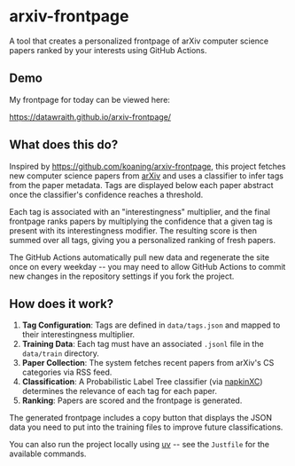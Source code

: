 # arxiv-frontpage

A tool that creates a personalized frontpage of arXiv computer science papers ranked by your interests using GitHub Actions.

## Demo

My frontpage for today can be viewed here:

<https://datawraith.github.io/arxiv-frontpage/>

## What does this do?

Inspired by <https://github.com/koaning/arxiv-frontpage>, this project fetches new computer science papers from [arXiv](https://arxiv.org) and uses a  classifier to infer tags from the paper metadata. Tags are displayed below each paper abstract once the classifier's confidence reaches a threshold.

Each tag is associated with an "interestingness" multiplier, and the final frontpage ranks papers by multiplying the confidence that a given tag is present with its interestingness modifier. The resulting score is then summed over all tags, giving you a personalized ranking of fresh papers.

The GitHub Actions automatically pull new data and regenerate the site once on every weekday -- you may need to allow GitHub Actions to commit new changes in the repository settings if you fork the project.

## How does it work?

1. **Tag Configuration**: Tags are defined in `data/tags.json` and mapped to their interestingness multiplier.
2. **Training Data**: Each tag must have an associated `.jsonl` file in the `data/train` directory.
3. **Paper Collection**: The system fetches recent papers from arXiv's CS categories via RSS feed.
4. **Classification**: A Probabilistic Label Tree classifier (via [napkinXC](https://napkinxc.readthedocs.io)) determines the relevance of each tag for each paper.
5. **Ranking**: Papers are scored and the frontpage is generated.

The generated frontpage includes a copy button that displays the JSON data you need to put into the training files to improve future classifications.

You can also run the project locally using [uv](https://github.com/astral-sh/uv) -- see the `Justfile` for the available commands.

